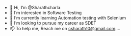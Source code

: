 - 👋 Hi, I’m @Sharathcharla
- 👀 I’m interested in Software Testing
- 🌱 I’m currently learning Automation testing with Selenium
- 💞️ I’m looking to pursue my career as SDET 
- 📫 To help me, Reach me on csharath10@gmail.com....

<!---
Sharathcharla/Sharathcharla is a ✨ special ✨ repository because its `README.md` (this file) appears on your GitHub profile.
You can click the Preview link to take a look at your changes.
--->
